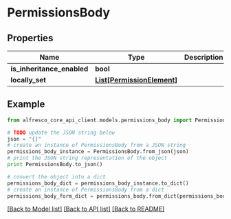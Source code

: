# PermissionsBody


## Properties
Name | Type | Description | Notes
------------ | ------------- | ------------- | -------------
**is_inheritance_enabled** | **bool** |  | [optional] 
**locally_set** | [**List[PermissionElement]**](PermissionElement.md) |  | [optional] 

## Example

```python
from alfresco_core_api_client.models.permissions_body import PermissionsBody

# TODO update the JSON string below
json = "{}"
# create an instance of PermissionsBody from a JSON string
permissions_body_instance = PermissionsBody.from_json(json)
# print the JSON string representation of the object
print PermissionsBody.to_json()

# convert the object into a dict
permissions_body_dict = permissions_body_instance.to_dict()
# create an instance of PermissionsBody from a dict
permissions_body_form_dict = permissions_body.from_dict(permissions_body_dict)
```
[[Back to Model list]](../README.md#documentation-for-models) [[Back to API list]](../README.md#documentation-for-api-endpoints) [[Back to README]](../README.md)


